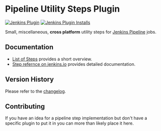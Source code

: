 # Pipeline Utility Steps Plugin
[![Jenkins Plugin](https://img.shields.io/jenkins/plugin/v/pipeline-utility-steps.svg)](https://plugins.jenkins.io/pipeline-utility-steps)
[![Jenkins Plugin Installs](https://img.shields.io/jenkins/plugin/i/pipeline-utility-steps.svg?color=blue)](https://plugins.jenkins.io/pipeline-utility-steps)

Small, miscellaneous, **cross platform** utility steps for [Jenkins Pipeline](https://plugins.jenkins.io/workflow-aggregator/) jobs.

## Documentation
* [List of Steps](docs/STEPS.md) provides a short overview.
* [Step refernce on jenkins.io](https://www.jenkins.io/doc/pipeline/steps/pipeline-utility-steps/) provides detailed documentation.

## Version History
Please refer to the [changelog](CHANGES.md).

## Contributing
If you have an idea for a pipeline step implementation but don't have a specific plugin to put it in you can more than likely place it here.
